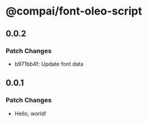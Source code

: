 # @compai/font-oleo-script

## 0.0.2

### Patch Changes

- b971bb4f: Update font data

## 0.0.1

### Patch Changes

- Hello, world!
